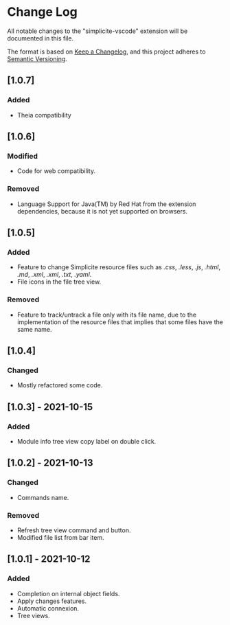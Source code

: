 # Change Log
All notable changes to the "simplicite-vscode" extension will be documented in this file.

The format is based on [Keep a Changelog](https://keepachangelog.com/en/1.0.0/),
and this project adheres to [Semantic Versioning](https://semver.org/spec/v2.0.0.html).

## [1.0.7]
### Added
- Theia compatibility

## [1.0.6]
### Modified
- Code for web compatibility.

### Removed
- Language Support for Java(TM) by Red Hat from the extension dependencies, because it is not yet supported on browsers.

## [1.0.5]
### Added
- Feature to change Simplicite resource files such as *.css*, *.less*, *.js*, *.html*, *.md*, *.xml*, *.xml*, *.txt*, *.yaml*.
- File icons in the file tree view. 

### Removed
- Feature to track/untrack a file only with its file name, due to the implementation of the resource files that implies that some files have the same name.

## [1.0.4]
### Changed
- Mostly refactored some code.

## [1.0.3] - 2021-10-15
### Added
- Module info tree view copy label on double click. 

## [1.0.2] - 2021-10-13
### Changed
- Commands name.
### Removed
- Refresh tree view command and button.
- Modified file list from bar item.

## [1.0.1] - 2021-10-12
### Added
- Completion on internal object fields.
- Apply changes features.
- Automatic connexion.
- Tree views.
